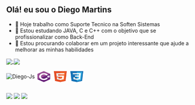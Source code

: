 ## Olá! eu sou o Diego Martins

- 🔭 Hoje trabalho como Suporte Tecnico na Soften Sistemas
- 🌱 Estou estudando JAVA, C e C++ com o objetivo que se profissionalizar como Back-End
- 👯 Estou procurando colaborar em um projeto interessante que ajude a melhorar as minhas habilidades
&nbsp;
&nbsp;

<a href="https://github.com/DiegoMartins7">
  <img height=150 align="center" src="https://github-readme-stats.vercel.app/api?username=DiegoMartins7&theme=transparent&border_radius=2" />
</a>
<a href="https://github.com/DiegoMartins7">
  <img height=150 align="center" src="https://github-readme-stats.vercel.app/api/top-langs?username=DiegoMartins7&layout=compact&langs_count=8&card_width=320&theme=transparent&border_radius=2">
</a>

<div style="display: inline_block"><br>
 <img align="center" alt="Diego-Js" height="30" width="40" src="https://cdn.jsdelivr.net/gh/devicons/devicon@latest/icons/java/java-plain.svg" />
 <img align="center" alt="Diego-Csharp" height="30" width="40" src="https://raw.githubusercontent.com/devicons/devicon/master/icons/csharp/csharp-original.svg">
 <img align="center" alt="Diego-HTML" height="30" width="40" src="https://raw.githubusercontent.com/devicons/devicon/master/icons/html5/html5-original.svg">
 <img align="center" alt="Diego-CSS" height="30" width="40" src="https://raw.githubusercontent.com/devicons/devicon/master/icons/css3/css3-original.svg">
</div>

 ##
 
<div> 
  <a href="" target="_blank"><img src="https://img.shields.io/badge/-Instagram-%23E4405F?style=for-the-badge&logo=instagram&logoColor=white" target="_blank"></a>
  <a href = ""><img src="https://img.shields.io/badge/-Gmail-%23333?style=for-the-badge&logo=gmail&logoColor=white" target="_blank"></a>
  <a href="" target="_blank"><img src="https://img.shields.io/badge/-LinkedIn-%230077B5?style=for-the-badge&logo=linkedin&logoColor=white" target="_blank"></a> 
  
</div>
